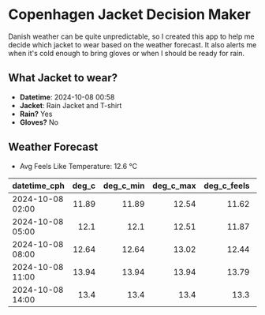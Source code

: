 
# Copenhagen Jacket Decision Maker

Danish weather can be quite unpredictable, so I created this app to help me decide which jacket to wear based on the weather forecast. 
It also alerts me when it's cold enough to bring gloves or when I should be ready for rain.

## What Jacket to wear?

- **Datetime**: 2024-10-08 00:58
- **Jacket**: Rain Jacket and T-shirt
- **Rain?** Yes
- **Gloves?** No

## Weather Forecast
- Avg Feels Like Temperature: 12.6 °C

| datetime_cph     |   deg_c |   deg_c_min |   deg_c_max |   deg_c_feels | weather   | wind   | rain   |
|:-----------------|--------:|------------:|------------:|--------------:|:----------|:-------|:-------|
| 2024-10-08 02:00 |   11.89 |       11.89 |       12.54 |         11.62 | Clouds    | Low    | None   |
| 2024-10-08 05:00 |   12.1  |       12.1  |       12.51 |         11.87 | Clouds    | Low    | None   |
| 2024-10-08 08:00 |   12.64 |       12.64 |       13.02 |         12.44 | Clouds    | Low    | None   |
| 2024-10-08 11:00 |   13.94 |       13.94 |       13.94 |         13.79 | Clouds    | High   | None   |
| 2024-10-08 14:00 |   13.4  |       13.4  |       13.4  |         13.3  | Rain      | High   | Medium |
        
